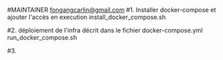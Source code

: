 #MAINTAINER fongangcarlin@gmail.com
#1. Installer docker-compose et ajouter l'accès en execution
install_docker_compose.sh

#2. déploiement de l'infra décrit dans le fichier docker-compose.yml
run_docker_compose.sh

#3.